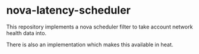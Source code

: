 # nova-latency-scheduler

This repository implements a nova scheduler filter to take account network health data into.

There is also an implementation which makes this available in heat.